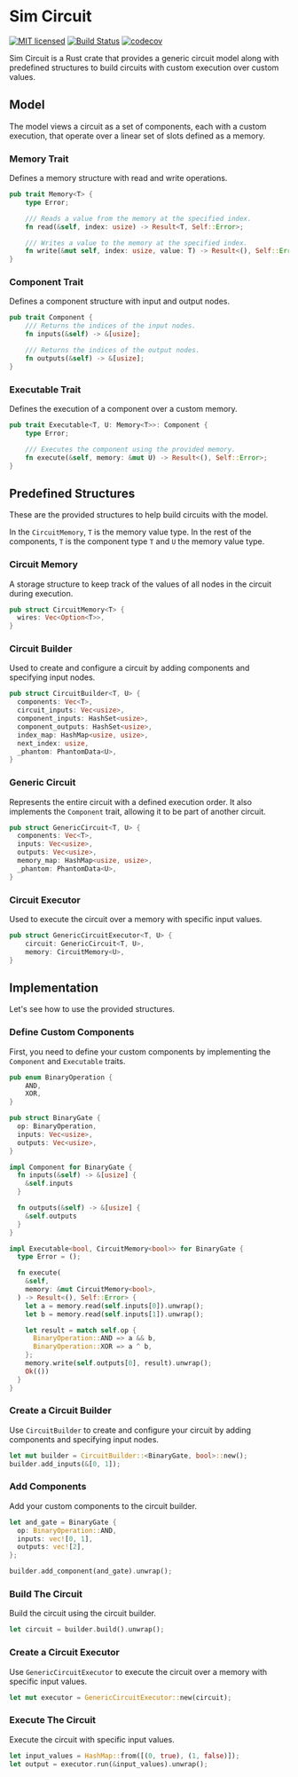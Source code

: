 # Sim Circuit

[![MIT licensed][mit-badge]][mit-url]
[![Build Status][actions-badge]][actions-url]
[![codecov][codecov-badge]][codecov-url]

[mit-badge]: https://img.shields.io/badge/license-MIT-blue.svg
[mit-url]: https://github.com/brech1/sim-circuit/blob/master/LICENSE
[actions-badge]: https://github.com/brech1/sim-circuit/actions/workflows/build.yml/badge.svg
[actions-url]: https://github.com/brech1/sim-circuit/actions?query=branch%3Amaster
[codecov-badge]: https://codecov.io/github/brech1/sim-circuit/graph/badge.svg
[codecov-url]: https://app.codecov.io/github/brech1/sim-circuit/

Sim Circuit is a Rust crate that provides a generic circuit model along with predefined structures to build circuits with custom execution over custom values.

## Model

The model views a circuit as a set of components, each with a custom execution, that operate over a linear set of slots defined as a memory.

### Memory Trait

Defines a memory structure with read and write operations.

```rust
pub trait Memory<T> {
    type Error;

    /// Reads a value from the memory at the specified index.
    fn read(&self, index: usize) -> Result<T, Self::Error>;

    /// Writes a value to the memory at the specified index.
    fn write(&mut self, index: usize, value: T) -> Result<(), Self::Error>;
}
```

### Component Trait

Defines a component structure with input and output nodes.

```rust
pub trait Component {
    /// Returns the indices of the input nodes.
    fn inputs(&self) -> &[usize];

    /// Returns the indices of the output nodes.
    fn outputs(&self) -> &[usize];
}
```

### Executable Trait

Defines the execution of a component over a custom memory.

```rust
pub trait Executable<T, U: Memory<T>>: Component {
    type Error;

    /// Executes the component using the provided memory.
    fn execute(&self, memory: &mut U) -> Result<(), Self::Error>;
}
```

## Predefined Structures

These are the provided structures to help build circuits with the model.

In the `CircuitMemory`, `T` is the memory value type. In the rest of the components, `T` is the component type `T` and `U` the memory value type.

### Circuit Memory

A storage structure to keep track of the values of all nodes in the circuit during execution.

```rust
pub struct CircuitMemory<T> {
  wires: Vec<Option<T>>,
}
```

### Circuit Builder

Used to create and configure a circuit by adding components and specifying input nodes.

```rust
pub struct CircuitBuilder<T, U> {
  components: Vec<T>,
  circuit_inputs: Vec<usize>,
  component_inputs: HashSet<usize>,
  component_outputs: HashSet<usize>,
  index_map: HashMap<usize, usize>,
  next_index: usize,
  _phantom: PhantomData<U>,
}
```

### Generic Circuit

Represents the entire circuit with a defined execution order. It also implements the `Component` trait, allowing it to be part of another circuit.

```rust
pub struct GenericCircuit<T, U> {
  components: Vec<T>,
  inputs: Vec<usize>,
  outputs: Vec<usize>,
  memory_map: HashMap<usize, usize>,
  _phantom: PhantomData<U>,
}
```

### Circuit Executor

Used to execute the circuit over a memory with specific input values.

```rust
pub struct GenericCircuitExecutor<T, U> {
    circuit: GenericCircuit<T, U>,
    memory: CircuitMemory<U>,
}
```

## Implementation

Let's see how to use the provided structures.

### Define Custom Components

First, you need to define your custom components by implementing the `Component` and `Executable` traits.

```rust
pub enum BinaryOperation {
    AND,
    XOR,
}

pub struct BinaryGate {
  op: BinaryOperation,
  inputs: Vec<usize>,
  outputs: Vec<usize>,
}

impl Component for BinaryGate {
  fn inputs(&self) -> &[usize] {
    &self.inputs
  }

  fn outputs(&self) -> &[usize] {
    &self.outputs
  }
}

impl Executable<bool, CircuitMemory<bool>> for BinaryGate {
  type Error = ();

  fn execute(
    &self,
    memory: &mut CircuitMemory<bool>,
  ) -> Result<(), Self::Error> {
    let a = memory.read(self.inputs[0]).unwrap();
    let b = memory.read(self.inputs[1]).unwrap();

    let result = match self.op {
      BinaryOperation::AND => a && b,
      BinaryOperation::XOR => a ^ b,
    };
    memory.write(self.outputs[0], result).unwrap();
    Ok(())
  }
}
```

### Create a Circuit Builder

Use `CircuitBuilder` to create and configure your circuit by adding components and specifying input nodes.

```rust
let mut builder = CircuitBuilder::<BinaryGate, bool>::new();
builder.add_inputs(&[0, 1]);
```

### Add Components

Add your custom components to the circuit builder.

```rust
let and_gate = BinaryGate {
  op: BinaryOperation::AND,
  inputs: vec![0, 1],
  outputs: vec![2],
};

builder.add_component(and_gate).unwrap();
```

### Build The Circuit

Build the circuit using the circuit builder.

```rust
let circuit = builder.build().unwrap();
```

### Create a Circuit Executor

Use `GenericCircuitExecutor` to execute the circuit over a memory with specific input values.

```rust
let mut executor = GenericCircuitExecutor::new(circuit);
```

### Execute The Circuit

Execute the circuit with specific input values.

```rust
let input_values = HashMap::from([(0, true), (1, false)]);
let output = executor.run(&input_values).unwrap();
```

